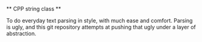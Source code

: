 ** CPP string class **

To do everyday text parsing in style, with much ease and comfort. Parsing is ugly, and this git repository attempts at pushing that ugly under a layer of abstraction.  
